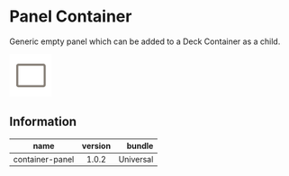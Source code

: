 # Panel Container

Generic empty panel which can be added to a Deck Container as a child.

![icon](./icon.png)

## Information

| name                  | version           | bundle           |
| ----------------------|:-----------------:| ----------------:|
| container-panel       | 1.0.2             | Universal        |
